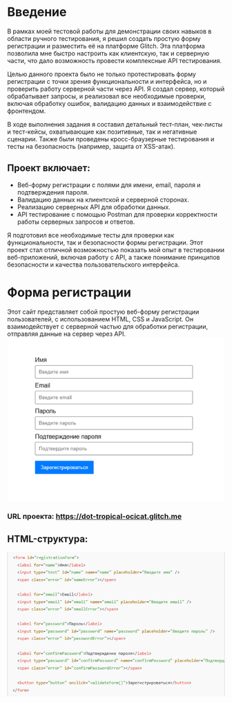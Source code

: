 # Введение

В рамках моей тестовой работы для демонстрации своих навыков в области ручного тестирования, я решил создать простую форму регистрации и разместить её на платформе Glitch. Эта платформа позволила мне быстро настроить как клиентскую, так и серверную части, что дало возможность провести комплексные API тестирования.

Целью данного проекта было не только протестировать форму регистрации с точки зрения функциональности и интерфейса, но и проверить работу серверной части через API. Я создал сервер, который обрабатывает запросы, и реализовал все необходимые проверки, включая обработку ошибок, валидацию данных и взаимодействие с фронтендом.

В ходе выполнения задания я составил детальный тест-план, чек-листы и тест-кейсы, охватывающие как позитивные, так и негативные сценарии. Также были проведены кросс-браузерные тестирования и тесты на безопасность (например, защита от XSS-атак).

## Проект включает:

- Веб-форму регистрации с полями для имени, email, пароля и подтверждения пароля.
- Валидацию данных на клиентской и серверной сторонах.
- Реализацию серверных API для обработки данных.
- API тестирование с помощью Postman для проверки корректности работы серверных запросов и ответов.

Я подготовил все необходимые тесты для проверки как функциональности, так и безопасности формы регистрации. Этот проект стал отличной возможностью показать мой опыт в тестировании веб-приложений, включая работу с API, а также понимание принципов безопасности и качества пользовательского интерфейса.

# Форма регистрации
Этот сайт представляет собой простую веб-форму регистрации пользователей, с использованием HTML, CSS и JavaScript. Он взаимодействует с серверной частью для обработки регистрации, отправляя данные на сервер через API. 
![mind](registrForm.png)
### URL проекта: https://dot-tropical-ocicat.glitch.me

## HTML-структура:
![mind](1.png)
